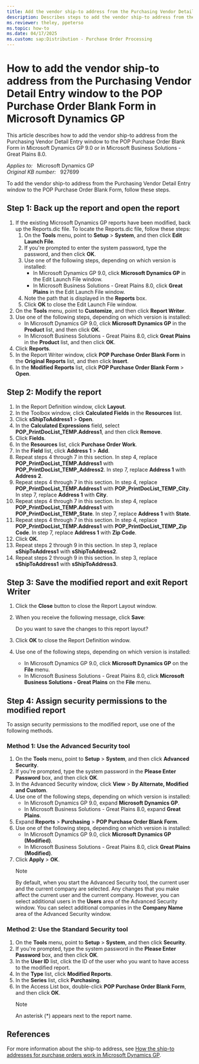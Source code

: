 ```yaml
---
title: Add the vendor ship-to address from the Purchasing Vendor Detail Entry window to the POP Purchase Order Blank Form in Microsoft Dynamics GP
description: Describes steps to add the vendor ship-to address from the Purchasing Vendor Detail Entry window to the POP Purchase Order Blank Form in Microsoft Dynamics GP.
ms.reviewer: theley, ppeterso
ms.topic: how-to
ms.date: 04/17/2025
ms.custom: sap:Distribution - Purchase Order Processing
---
```

# How to add the vendor ship-to address from the Purchasing Vendor Detail Entry window to the POP Purchase Order Blank Form in Microsoft Dynamics GP

This article describes how to add the vendor ship-to address from the Purchasing Vendor Detail Entry window to the POP Purchase Order Blank Form in Microsoft Dynamics GP 9.0 or in Microsoft Business Solutions - Great Plains 8.0.

_Applies to:_ &nbsp; Microsoft Dynamics GP  
_Original KB number:_ &nbsp; 927699

To add the vendor ship-to address from the Purchasing Vendor Detail Entry window to the POP Purchase Order Blank Form, follow these steps.

## Step 1: Back up the report and open the report

1. If the existing Microsoft Dynamics GP reports have been modified, back up the Reports.dic file. To locate the Reports.dic file, follow these steps:
    1. On the **Tools** menu, point to **Setup** > **System**, and then click **Edit Launch File**.
    1. If you're prompted to enter the system password, type the password, and then click **OK**.
    1. Use one of the following steps, depending on which version is installed:
        - In Microsoft Dynamics GP 9.0, click **Microsoft Dynamics GP** in the Edit Launch File window.
        - In Microsoft Business Solutions - Great Plains 8.0, click **Great Plains** in the Edit Launch File window.
    1. Note the path that is displayed in the **Reports** box.
    1. Click **OK** to close the Edit Launch File window.
1. On the **Tools** menu, point to **Customize**, and then click **Report Writer**.
1. Use one of the following steps, depending on which version is installed:
    - In Microsoft Dynamics GP 9.0, click **Microsoft Dynamics GP** in the **Product** list, and then click **OK**.
    - In Microsoft Business Solutions - Great Plains 8.0, click **Great Plains** in the **Product** list, and then click **OK**.
1. Click **Reports**.
1. In the Report Writer window, click **POP Purchase Order Blank Form** in the **Original Reports** list, and then click **Insert**.
1. In the **Modified Reports** list, click **POP Purchase Order Blank Form** > **Open**.

## Step 2: Modify the report

1. In the Report Definition window, click **Layout**.
1. In the Toolbox window, click **Calculated Fields** in the **Resources** list.
1. Click **sShipToAddress1** > **Open**.
1. In the **Calculated Expressions** field, select **POP_PrintDocList_TEMP.Address1**, and then click **Remove**.
1. Click **Fields**.
1. In the **Resources** list, click **Purchase Order Work**.
1. In the **Field** list, click **Address 1** > **Add**.
1. Repeat steps 4 through 7 in this section. In step 4, replace **POP_PrintDocList_TEMP.Address1** with **POP_PrintDocList_TEMP_Address2**. In step 7, replace **Address 1** with **Address 2**.
1. Repeat steps 4 through 7 in this section. In step 4, replace **POP_PrintDocList_TEMP.Address1** with **POP_PrintDocList_TEMP_City**. In step 7, replace **Address 1** with **City**.
1. Repeat steps 4 through 7 in this section. In step 4, replace **POP_PrintDocList_TEMP.Address1** with **POP_PrintDocList_TEMP_State**. In step 7, replace **Address 1** with **State**.
1. Repeat steps 4 through 7 in this section. In step 4, replace **POP_PrintDocList_TEMP.Address1** with **POP_PrintDocList_TEMP_Zip Code**. In step 7, replace **Address 1** with **Zip Code**.
1. Click **OK**.
1. Repeat steps 2 through 9 in this section. In step 3, replace **sShipToAddress1** with **sShipToAddress2**.
1. Repeat steps 2 through 9 in this section. In step 3, replace **sShipToAddress1** with **sShipToAddress3**.

## Step 3: Save the modified report and exit Report Writer

1. Click the **Close** button to close the Report Layout window.
1. When you receive the following message, click **Save**:

    Do you want to save the changes to this report layout?
1. Click **OK** to close the Report Definition window.
1. Use one of the following steps, depending on which version is installed:
    - In Microsoft Dynamics GP 9.0, click **Microsoft Dynamics GP** on the **File** menu.
    - In Microsoft Business Solutions - Great Plains 8.0, click **Microsoft Business Solutions - Great Plains** on the **File** menu.

## Step 4: Assign security permissions to the modified report

To assign security permissions to the modified report, use one of the following methods.

### Method 1: Use the Advanced Security tool

1. On the **Tools** menu, point to **Setup** > **System**, and then click **Advanced Security**.
1. If you're prompted, type the system password in the **Please Enter Password** box, and then click **OK**.
1. In the Advanced Security window, click **View** > **By Alternate, Modified and Custom**.
1. Use one of the following steps, depending on which version is installed:
    - In Microsoft Dynamics GP 9.0, expand **Microsoft Dynamics GP**.
    - In Microsoft Business Solutions - Great Plains 8.0, expand **Great Plains**.
1. Expand **Reports** > **Purchasing** > **POP Purchase Order Blank Form**.
1. Use one of the following steps, depending on which version is installed:
    - In Microsoft Dynamics GP 9.0, click **Microsoft Dynamics GP (Modified)**.
    - In Microsoft Business Solutions - Great Plains 8.0, click **Great Plains (Modified)**.
1. Click **Apply** > **OK**.
    > [!NOTE]
    > By default, when you start the Advanced Security tool, the current user and the current company are selected. Any changes that you make affect the current user and the current company. However, you can select additional users in the **Users** area of the Advanced Security window. You can select additional companies in the **Company Name** area of the Advanced Security window.

### Method 2: Use the Standard Security tool

1. On the **Tools** menu, point to **Setup** > **System**, and then click **Security**.
1. If you're prompted, type the system password in the **Please Enter Password** box, and then click **OK**.
1. In the **User ID** list, click the ID of the user who you want to have access to the modified report.
1. In the **Type** list, click **Modified Reports**.
1. In the **Series** list, click **Purchasing**.
1. In the Access List box, double-click **POP Purchase Order Blank Form**, and then click **OK**.
    > [!NOTE]
    > An asterisk (*) appears next to the report name.

## References

For more information about the ship-to address, see [How the ship-to addresses for purchase orders work in Microsoft Dynamics GP](/troubleshoot/dynamics/gp/how-the-ship-to-addresses-for-purchase-orders-work).
